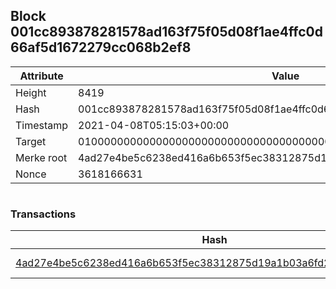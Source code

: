 ## Block 001cc893878281578ad163f75f05d08f1ae4ffc0d66af5d1672279cc068b2ef8

Attribute | Value
--- | ---
Height | 8419
Hash | 001cc893878281578ad163f75f05d08f1ae4ffc0d66af5d1672279cc068b2ef8
Timestamp | 2021-04-08T05:15:03+00:00
Target | 0100000000000000000000000000000000000000000000000000000000000000
Merke root | 4ad27e4be5c6238ed416a6b653f5ec38312875d19a1b03a6fd2897d3018b1766
Nonce | 3618166631

```

```

### Transactions

Hash | Amount
--- | ---
[4ad27e4be5c6238ed416a6b653f5ec38312875d19a1b03a6fd2897d3018b1766](4ad27e4be5c6238ed416a6b653f5ec38312875d19a1b03a6fd2897d3018b1766.md) | 10.00000000 SKEPTI 
